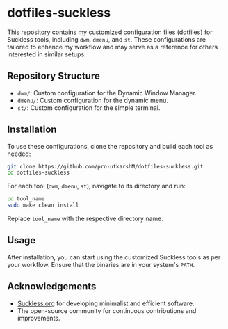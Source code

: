 # dotfiles-suckless

This repository contains my customized configuration files (dotfiles) for Suckless tools, including `dwm`, `dmenu`, and `st`. These configurations are tailored to enhance my workflow and may serve as a reference for others interested in similar setups.

## Repository Structure

- `dwm/`: Custom configuration for the Dynamic Window Manager.
- `dmenu/`: Custom configuration for the dynamic menu.
- `st/`: Custom configuration for the simple terminal.

## Installation

To use these configurations, clone the repository and build each tool as needed:

```bash
git clone https://github.com/pro-utkarshM/dotfiles-suckless.git
cd dotfiles-suckless
```

For each tool (`dwm`, `dmenu`, `st`), navigate to its directory and run:

```bash
cd tool_name
sudo make clean install
```

Replace `tool_name` with the respective directory name.

## Usage

After installation, you can start using the customized Suckless tools as per your workflow. Ensure that the binaries are in your system's `PATH`.

## Acknowledgements

- [Suckless.org](https://suckless.org) for developing minimalist and efficient software.
- The open-source community for continuous contributions and improvements.
